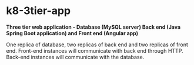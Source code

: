 # k8-3tier-app
**Three tier web application - Database (MySQL server) Back end (Java Spring Boot application) and Front end (Angular app)**


One replica of database, two replicas of back end and two replicas of front end. Front-end instances will communicate with back end through HTTP. 
Back-end instances will communicate with the database. 
